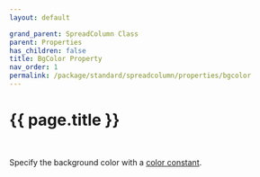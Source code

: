```yaml
---
layout: default

grand_parent: SpreadColumn Class
parent: Properties
has_children: false
title: BgColor Property
nav_order: 1
permalink: /package/standard/spreadcolumn/properties/bgcolor
---
```

# {{ page.title }}
<br>

Specify the background color with a <a href="/base/color">color constant</a>.